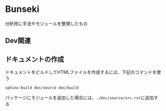 # Bunseki
分析用に手法やモジュールを整理したもの

## Dev関連

## ドキュメントの作成

ドキュメントをビルドしてHTMLファイルを作成するには、下記のコマンドを使う

```shell script
sphinx-build doc/source doc/build
```

パッケージにモジュールを追加した場合には、```./doc/source/src.rst```に追加する
